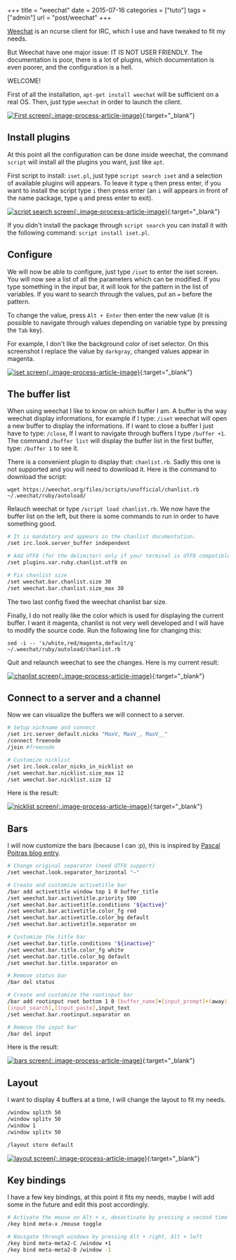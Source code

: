 +++
title = "weechat"
date = 2015-07-16
categories = ["tuto"]
tags = ["admin"]
url = "post/weechat"
+++

[Weechat](https://weechat.org/) is an ncurse client for IRC,
which I use and have tweaked to fit my needs.

But Weechat have one major issue: IT IS NOT USER FRIENDLY.
The documentation is poor, there is a lot of plugins,
which documentation is even poorer, and the configuration is a hell.

WELCOME!

First of all the installation, `apt-get install weechat`
will be sufficient on a real OS. Then, just type `weechat` in
order to launch the client.

[![First screen]({filename}/images/weechat_1.png){:.image-process-article-image}]({filename}/images/weechat_1.png){:target="_blank"}

## Install plugins
At this point all the configuration can be done inside weechat,
the command `script` will install all the plugins you want, just like `apt`.

First script to install: `iset.pl`, just type `script search iset` and a
selection of available plugins will appears.
To leave it type `q` then press enter, if you want to install the script
type `i` then press enter (an `i` will appears in front of the name package,
type `q` and press enter to exit).

[![script search screen]({filename}/images/weechat_script.png){:.image-process-article-image}]({filename}/images/weechat_script.png){:target="_blank"}

If you didn't install the package through `script search` you can install it
with the following command: `script install iset.pl`.

## Configure
We will now be able to configure, just type `/iset` to enter the iset screen.
You will now see a list of all the parameters which can be modified.
If you type something in the input bar, it will look for the pattern in
the list of variables. If you want to search through the values, put an
`=` before the pattern.

To change the value, press `Alt + Enter` then enter the new value
(it is possible to navigate through values depending on variable type by
pressing the `Tab` key).

For example, I don't like the background color of iset selector.
On this screenshot I replace the value by `darkgray`,
changed values appear in magenta.

[![iset screen]({filename}/images/weechat_iset.png){:.image-process-article-image}]({filename}/images/weechat_iset.png){:target="_blank"}

## The buffer list
When using weechat I like to know on which buffer I am.
A buffer is the way weechat display informations, for example if I type:
`/iset` weechat will open a new buffer to display the informations.
If I want to close a buffer I just have to type: `/close`, If I want
to navigate through buffers I type `/buffer +1`. The command `/buffer list`
will display the buffer list in the first buffer, type: `/buffer 1` to see it.

There is a convenient plugin to display that: `chanlist.rb`.
Sadly this one is not supported and you will need to download it.
Here is the command to download the script:

`wget https://weechat.org/files/scripts/unofficial/chanlist.rb ~/.weechat/ruby/autoload/`

Relauch weechat or type `/script load chanlist.rb`.
We now have the buffer list on the left, but there is some commands to run in order to
have something good.

```bash
# It is mandatory and appears in the chanlist documentation.
/set irc.look.server_buffer independent

# Add UTF8 (for the delimiter) only if your terminal is UTF8 compatible (I hope so).
/set plugins.var.ruby.chanlist.utf8 on

# Fix chanlist size
/set weechat.bar.chanlist.size 30
/set weechat.bar.chanlist.size_max 30
```

The two last config fixed the weechat chanlist bar size.

Finally, I do not really like the color which is used for displaying the current
buffer. I want it magenta, chanlist is not very well developed and I will have to
modify the source code. Run the following line for changing this:

`sed -i -- 's/white,red/magenta,default/g' ~/.weechat/ruby/autoload/chanlist.rb`

Quit and relaunch weechat to see the changes. Here is my current result:

[![chanlist screen]({filename}/images/weechat_chanlist.png){:.image-process-article-image}]({filename}/images/weechat_chanlist.png){:target="_blank"}

## Connect to a server and a channel
Now we can visualize the buffers we will connect to a server.

```bash
# Setup nickname and connect
/set irc.server_default.nicks "MaxV, MaxV_, MaxV__"
/connect freenode
/join #freenode

# Customize nicklist
/set irc.look.color_nicks_in_nicklist on
/set weechat.bar.nicklist.size_max 12
/set weechat.bar.nicklist.size 12
```

Here is the result:

[![nicklist screen]({filename}/images/weechat_nicklist.png){:.image-process-article-image}]({filename}/images/weechat_nicklist.png){:target="_blank"}

## Bars

I will now customize the bars (because I can :p), this is inspired by
[Pascal Poitras blog entry](http://pascalpoitras.com/my-weechat-configuration/).

```bash
# Change original separator (need UTF8 support)
/set weechat.look.separator_horizontal "—"

# Create and customize activetitle bar
/bar add activetitle window top 1 0 buffer_title
/set weechat.bar.activetitle.priority 500
/set weechat.bar.activetitle.conditions "${active}"
/set weechat.bar.activetitle.color_fg red
/set weechat.bar.activetitle.color_bg default
/set weechat.bar.activetitle.separator on

# Customize the title bar
/set weechat.bar.title.conditions "${inactive}"
/set weechat.bar.title.color_fg white
/set weechat.bar.title.color_bg default
/set weechat.bar.title.separator on

# Remove status bar
/bar del status

# Create and customize the rootinput bar
/bar add rootinput root bottom 1 0 [buffer_name]+[input_prompt]+(away),\
[input_search],[input_paste],input_text
/set weechat.bar.rootinput.separator on

# Remove the input bar
/bar del input
```

Here is the result:

[![bars screen]({filename}/images/weechat_bars.png){:.image-process-article-image}]({filename}/images/weechat_bars.png){:target="_blank"}

## Layout

I want to display 4 buffers at a time, I will change the layout to fit my needs.

```bash
/window splith 50
/window splitv 50
/window 1
/window splitv 50

/layout store default
```

[![layout screen]({filename}/images/weechat_layout.png){:.image-process-article-image}]({filename}/images/weechat_layout.png){:target="_blank"}


## Key bindings

I have a few key bindings, at this point it fits my needs,
maybe I will add some in the future and edit this post accordingly.

```bash
# Activate the mouse on Alt + x, desactivate by pressing a second time
/key bind meta-x /mouse toggle

# Navigate through windows by pressing Alt + right, Alt + left
/key bind meta-meta2-C /window +1
/key bind meta-meta2-D /window -1
```
